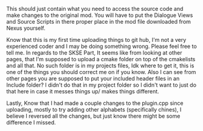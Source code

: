 This should just contain what you need to access the source code and make changes to the original mod. You will have to put the Dialogue Views and Source Scripts in there proper place in the mod file downloaded from Nexus yourself.

Know that this is my first time uploading things to git hub, I'm not a very experienced coder and I may be doing something wrong. Please feel free to tell me.
In regards to the SKSE Part, It seems like from looking at other pages, that I'm supposed to upload a cmake folder on top of the cmakelists and all that. No such folder is in my projects files, Idk where to get it, this is one of the things you should correct me on if you know.
Also I can see from other pages you are supposed to put your included header files in an Include folder? I didn't do that in my project folder so I didn't want to just do that here in case it messes things up/ makes things different.

Lastly, Know that I had made a couple changes to the plugin.cpp since uploading, mostly to try adding other alphabets (specifically chines), I believe I reversed all the changes, but just know there might be some difference I missed.
